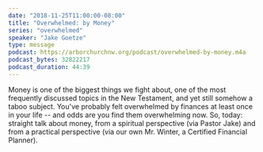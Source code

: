 ```yaml
---
date: "2018-11-25T11:00:00-08:00"
title: "Overwhelmed: by Money"
series: "overwhelmed"
speaker: "Jake Goetze"
type: message
podcast: https://arborchurchnw.org/podcast/overwhelmed-by-money.m4a
podcast_bytes: 32822217
podcast_duration: 44:39
---
```


Money is one of the biggest things we fight about, one of the most frequently discussed topics in the New Testament, and
yet still somehow a taboo subject. You've probably felt overwhelmed by finances at least once in your life -- and odds
are you find them overwhelming now. So, today: straight talk about money, from a spiritual perspective (via Pastor Jake)
and from a practical perspective (via our own Mr. Winter, a Certified Financial Planner). 

